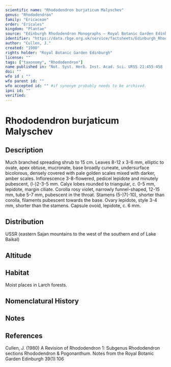 ```yaml
---
scientific name: "Rhododendron burjaticum Malyschev"
genus: "Rhododendron"
family: "Ericaceae"
order: "Ericales"
kingdom: "Plantae"
source: "Edinburgh Rhododendron Monographs – Royal Botanic Garden Edinburgh"
identifier: "https://data.rbge.org.uk/service/factsheets/Edinburgh_Rhododendron_Monographs.xhtml"
author: "Cullen, J."
created: "1980"
rights holder: "Royal Botanic Garden Edinburgh"
license: ""
tags: ["taxonomy", "Rhododendron"]
name published in: "Not. Syst. Herb. Inst. Acad. Sci. URSS 21:455-458 (1961)"
doi: ""
wfo id : ""
wfo parent id: ""
wfo accepted id: "" #if synonym probably needs to be archived.                      
ipni id: ""
verified:
---
```


                       

# Rhododendron burjaticum Malyschev

## Description
Much branched spreading shrub to 15 cm. Leaves 8-12 x 3-6 mm, elliptic to ovate, apex obtuse, mucronate, base broadly cuneate, undersurface bicolorous, densely covered with pale golden scales mixed with darker, amber scales. Inflorescence 3-8-flowered, pedicel lepidote and minutely pubescent, (l-)2-3-5 mm. Calyx lobes rounded to triangular, c. 0-5 mm, lepidote, margin ciliate. Corolla rosy violet, narrowly funnel-shaped, 12-15 mm, tube 5-7 mm, pubescent in the throat. Stamens (5-)7(-10), shorter than corolla, filaments pubescent towards the base. Ovary lepidote, style 3-4 mm, shorter than the stamens. Capsule ovoid, lepidote, c. 6 mm.

## Distribution
USSR (eastern Sajan mountains to the west of the southern end of Lake Baikal)

## Altitude


## Habitat
Moist places in Larch forests.

## Nomenclatural History

                       
## Notes


## References

Cullen, J. (1980) A Revision of Rhododendron 1: Subgenus Rhododendron sections Rhododendron & Pogonanthum. Notes from the Royal Botanic Garden Edinburgh 39(1):106
